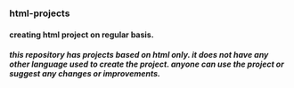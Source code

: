 ### html-projects
#### creating html project on regular basis.
##### this repository has projects based on html only. it does not have any other language used to create the project. anyone can use the project or suggest any changes or improvements.
